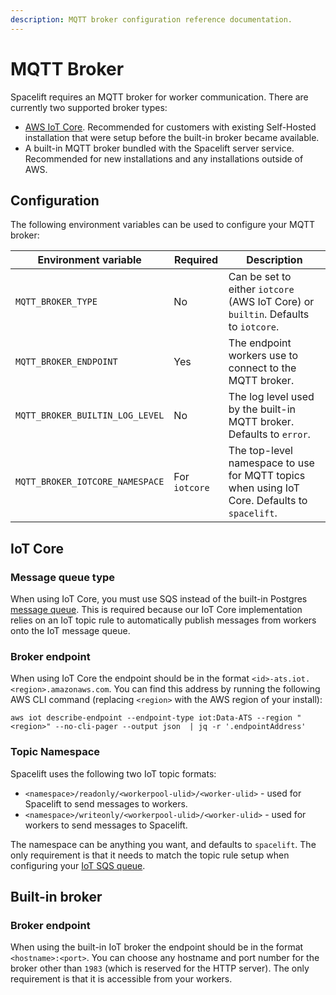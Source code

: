 ```yaml
---
description: MQTT broker configuration reference documentation.
---
```


# MQTT Broker

Spacelift requires an MQTT broker for worker communication. There are currently two supported broker types:

- [AWS IoT Core](https://aws.amazon.com/iot-core/). Recommended for customers with existing Self-Hosted installation that were setup before the built-in broker became available.
- A built-in MQTT broker bundled with the Spacelift server service. Recommended for new installations and any installations outside of AWS.

## Configuration

The following environment variables can be used to configure your MQTT broker:

| Environment variable            | Required      | Description                                                                                  |
| ------------------------------- | ------------- | -------------------------------------------------------------------------------------------- |
| `MQTT_BROKER_TYPE`              | No            | Can be set to either `iotcore` (AWS IoT Core) or `builtin`. Defaults to `iotcore`.           |
| `MQTT_BROKER_ENDPOINT`          | Yes           | The endpoint workers use to connect to the MQTT broker.                                      |
| `MQTT_BROKER_BUILTIN_LOG_LEVEL` | No            | The log level used by the built-in MQTT broker. Defaults to `error`.                         |
| `MQTT_BROKER_IOTCORE_NAMESPACE` | For `iotcore` | The top-level namespace to use for MQTT topics when using IoT Core. Defaults to `spacelift`. |

## IoT Core

### Message queue type

When using IoT Core, you must use SQS instead of the built-in Postgres [message queue](./message-queues.md). This is required because our IoT Core implementation relies on an IoT topic rule to automatically publish messages from workers onto the IoT message queue.

### Broker endpoint

When using IoT Core the endpoint should be in the format `<id>-ats.iot.<region>.amazonaws.com`. You can find this address by running the following AWS CLI command (replacing `<region>` with the AWS region of your install):

```shell
aws iot describe-endpoint --endpoint-type iot:Data-ATS --region "<region>" --no-cli-pager --output json  | jq -r '.endpointAddress'
```

### Topic Namespace

Spacelift uses the following two IoT topic formats:

- `<namespace>/readonly/<workerpool-ulid>/<worker-ulid>` - used for Spacelift to send messages to workers.
- `<namespace>/writeonly/<workerpool-ulid>/<worker-ulid>` - used for workers to send messages to Spacelift.

The namespace can be anything you want, and defaults to `spacelift`. The only requirement is that it needs to match the topic rule setup when configuring your [IoT SQS queue](./message-queues.md#iot-core-topic-rule).

## Built-in broker

### Broker endpoint

When using the built-in IoT broker the endpoint should be in the format `<hostname>:<port>`. You can choose any hostname and port number for the broker other than `1983` (which is reserved for the HTTP server). The only requirement is that it is accessible from your workers.
